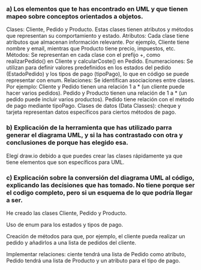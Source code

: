 ### a) Los elementos que te has encontrado en UML y que tienen mapeo sobre conceptos orientados a objetos.

Clases:  Cliente, Pedido y Producto. Estas clases tienen atributos y métodos que representan su comportamiento y estado.
Atributos: Cada clase tiene atributos que almacenan información relevante. Por ejemplo, Cliente tiene nombre y email, mientras que Producto tiene precio, impuestos, etc.
Métodos: Se representan en cada clase con el prefijo +, como realizarPedido() en Cliente y calcularCoste() en Pedido.
Enumeraciones: Se utilizan para definir valores predefinidos en los estados del pedido (EstadoPedido) y los tipos de pago (tipoPago), lo que en código se puede representar con enum.
Relaciones: Se identifican asociaciones entre clases. Por ejemplo:
Cliente y Pedido tienen una relación 1 a * (un cliente puede hacer varios pedidos).
Pedido y Producto tienen una relación de 1 a * (un pedido puede incluir varios productos).
Pedido tiene relación con el método de pago mediante tipoPago.
Clases de datos (Data Classes): cheque y tarjeta representan datos específicos para ciertos métodos de pago.


### b) Explicación de la herramienta que has utilizado parra generar el diagrama UML, y si la has contrastado con otra y conclusiones de porque has elegido esa.

Elegí draw.io debido a que puedes crear las clases rápidamente ya que tiene elementos que son específicos para UML.

### c) Explicación sobre la conversión del diagrama UML al código, explicando las decisiones que has tomado. No tiene porque ser el codigo completo, pero si un esquema de lo que podría llegar a ser. 

He creado las clases Cliente, Pedido y Producto.

Uso de enum para los estados y tipos de pago.

Creación de métodos para que, por ejemplo, el cliente pueda realizar un pedido y añadirlos a una lista de pedidos del cliente.

Implementar relaciones: ciente tendrá una lista de Pedido como atributo, Pedido tendrá una lista de Producto y un atributo para el tipo de pago.



